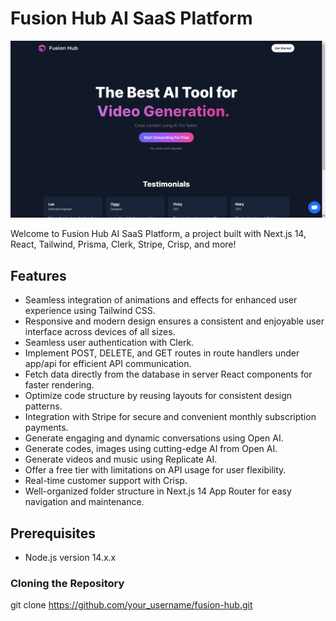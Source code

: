 # Fusion Hub AI SaaS Platform

![Fusion Hub Landing Page](image.png)

Welcome to Fusion Hub AI SaaS Platform, a project built with Next.js 14, React, Tailwind, Prisma, Clerk, Stripe, Crisp, and more!

## Features

- Seamless integration of animations and effects for  enhanced user experience using Tailwind CSS.
- Responsive and modern design  ensures a consistent and enjoyable user interface across devices of all sizes.
- Seamless user authentication with Clerk.
- Implement POST, DELETE, and GET routes in route handlers under app/api for efficient API communication.
- Fetch data directly from the database in server React components for faster rendering.
- Optimize code structure by reusing layouts for consistent design patterns.
- Integration with Stripe for secure and convenient monthly subscription payments.
- Generate engaging and dynamic conversations using Open AI.
- Generate codes, images using cutting-edge AI from Open AI.
- Generate videos and music using Replicate AI.
- Offer a free tier with limitations on API usage for user flexibility.
- Real-time customer support with Crisp.
- Well-organized folder structure in Next.js 14 App Router for easy navigation and maintenance.

## Prerequisites

- Node.js version 14.x.x

### Cloning the Repository

git clone https://github.com/your_username/fusion-hub.git
